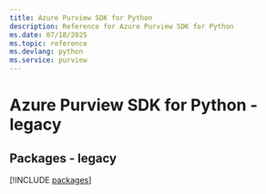 ```yaml
---
title: Azure Purview SDK for Python
description: Reference for Azure Purview SDK for Python
ms.date: 07/18/2025
ms.topic: reference
ms.devlang: python
ms.service: purview
---
```

# Azure Purview SDK for Python - legacy
## Packages - legacy
[!INCLUDE [packages](purview-index.md)]